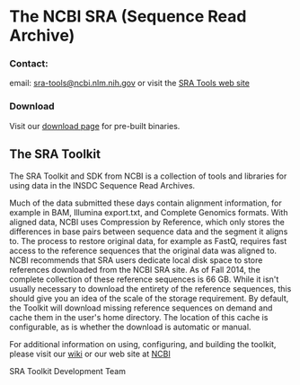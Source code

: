 # The NCBI SRA (Sequence Read Archive)

### Contact:
email: sra-tools@ncbi.nlm.nih.gov
or visit the [SRA Tools web site](http://www.ncbi.nlm.nih.gov/Traces/sra/?view=toolkit_doc)

### Download
Visit our [download page](https://github.com/ncbi/sra-tools/wiki/Downloads) for pre-built binaries.

## The SRA Toolkit
The SRA Toolkit and SDK from NCBI is a collection of tools and libraries for
using data in the INSDC Sequence Read Archives.

Much of the data submitted these days contain alignment information, for example
in BAM, Illumina export.txt, and Complete Genomics formats. With aligned data,
NCBI uses Compression by Reference, which only stores the differences in base
pairs between sequence data and the segment it aligns to.  The process to
restore original data, for example as FastQ, requires fast access to the
reference sequences that the original data was aligned to.  NCBI recommends that
SRA users dedicate local disk space to store references downloaded from the NCBI
SRA site.  As of Fall 2014, the complete collection of these reference sequences
is 66 GB.  While it isn't usually necessary to download the entirety of the
reference sequences, this should give you an idea of the scale of the storage
requirement.  By default, the Toolkit will download missing reference sequences
on demand and cache them in the user's home directory.  The location of this
cache is configurable, as is whether the download is automatic or manual.

For additional information on using, configuring, and building the toolkit,
please visit our [wiki](https://github.com/ncbi/sra-tools/wiki)
or our web site at [NCBI](http://www.ncbi.nlm.nih.gov/Traces/sra/?view=toolkit_doc)


SRA Toolkit Development Team
